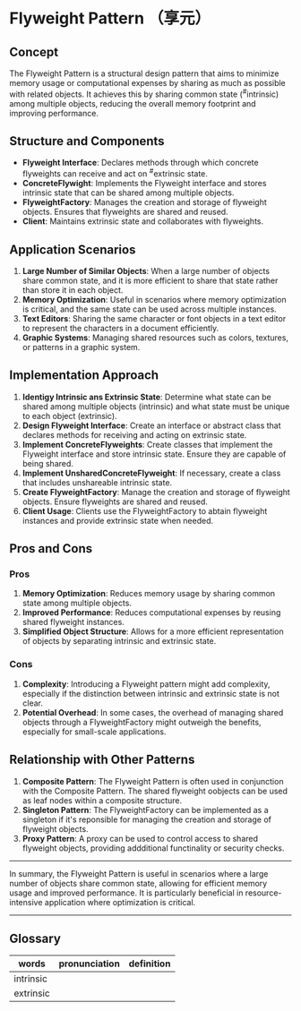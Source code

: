 # Flyweight Pattern （享元）

## Concept

The Flyweight Pattern is a structural design pattern that aims to minimize memory usage or computational expenses by sharing as much as possible with related objects. It achieves this by sharing common state (<sup>#</sup>intrinsic) among multiple objects, reducing the overall memory footprint and improving performance.

## Structure and Components

- **Flyweight Interface**: Declares methods through which concrete flyweights can receive and act on <sup>#</sup>extrinsic state.
- **ConcreteFlywight**: Implements the Flyweight interface and stores intrinsic state that can be shared among multiple objects.
- **FlyweightFactory**: Manages the creation and storage of flyweight objects. Ensures that flyweights are shared and reused.
- **Client**: Maintains extrinsic state and collaborates with flyweights.

## Application Scenarios

1. **Large Number of Similar Objects**: When a large number of objects share common state, and it is more efficient to share that state rather than store it in each object.
2. **Memory Optimization**: Useful in scenarios where memory optimization is critical, and the same state can be used across multiple instances.
3. **Text Editors**: Sharing the same character or font objects in a text editor to represent the characters in a document efficiently.
4. **Graphic Systems**: Managing shared resources such as colors, textures, or patterns in a graphic system.

## Implementation Approach

1. **Identigy Intrinsic ans Extrinsic State**: Determine what state can be shared among multiple objects (intrinsic) and what state must be unique to each object (extrinsic).
2. **Design Flyweight Interface**: Create an interface or abstract class that declares methods for receiving and acting on extrinsic state.
3. **Implement ConcreteFlyweights**: Create classes that implement the Flyweight interface and store intrinsic state. Ensure they are capable of being shared.
4. **Implement UnsharedConcreteFlyweight**: If necessary, create a class that includes unshareable intrinsic state.
5. **Create FlyweightFactory**: Manage the creation and storage of flyweight objects. Ensure flyweights are shared and reused.
6. **Client Usage**: Clients use the FlyweightFactory to abtain flyweight instances and provide extrinsic state when needed.

## Pros and Cons

### Pros

1. **Memory Optimization**: Reduces memory usage by sharing common state among multiple objects.
2. **Improved Performance**: Reduces computational expenses by reusing shared flyweight instances.
3. **Simplified Object Structure**: Allows for a more efficient representation of objects by separating intrinsic and extrinsic state.

### Cons

1. **Complexity**: Introducing a Flyweight pattern might add complexity, especially if the distinction between intrinsic and extrinsic state is not clear.
2. **Potential Overhead**: In some cases, the overhead of managing shared objects through a FlyweightFactory might outweigh the benefits, especially for small-scale applications.

## Relationship with Other Patterns

1. **Composite Pattern**: The Flyweight Pattern is often used in conjunction with the Composite Pattern. The shared flyweight oobjects can be used as leaf nodes within a composite structure.
2. **Singleton Pattern**: The FlyweightFactory can be implemented as a singleton if it's reponsible for managing the creation and storage of flyweight objects.
3. **Proxy Pattern**: A proxy can be used to control access to shared flyweight objects, providing addditional functinality or security checks.

---

In summary, the Flyweight Pattern is useful in scenarios where a large number of objects share common state, allowing for efficient memory usage and improved performance. It is particularly beneficial in resource-intensive application where optimization is critical.

---

## Glossary

| words | pronunciation | definition |
| ----- | ------------- | ---------- |
| intrinsic | |
| extrinsic | |